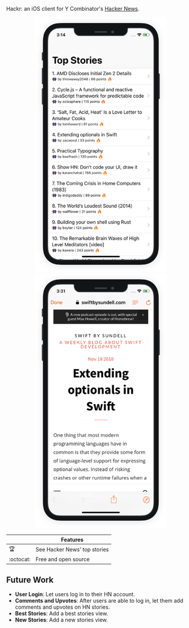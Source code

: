 Hackr: an iOS client for Y Combinator's [Hacker News](https://news.ycombinator.com/).

<p align="center">
<img src="img/mock1.png" width="350"/>
<img src="img/mock2.png" width="350"/>
</p>

|         | Features  |
----------|-----------------
:trophy: | See Hacker News' top stories
:octocat: | Free and open source

## Future Work

- **User Login**: Let users log in to their HN account.
- **Comments and Upvotes**: After users are able to log in, let them add comments and upvotes on HN stories.
-  **Best Stories**: Add a best stories view.
- **New Stories**: Add a new stories view.
